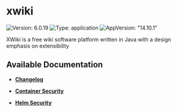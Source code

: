 # xwiki

![Version: 6.0.19](https://img.shields.io/badge/Version-6.0.19-informational?style=flat-square) ![Type: application](https://img.shields.io/badge/Type-application-informational?style=flat-square) ![AppVersion: "14.10.1"](https://img.shields.io/badge/AppVersion-"14.10.1"-informational?style=flat-square)

XWiki is a free wiki software platform written in Java with a design emphasis on extensibility

## Available Documentation

- [**Changelog**](CHANGELOG)

- [**Container Security**](container-security)

- [**Helm Security**](helm-security)

